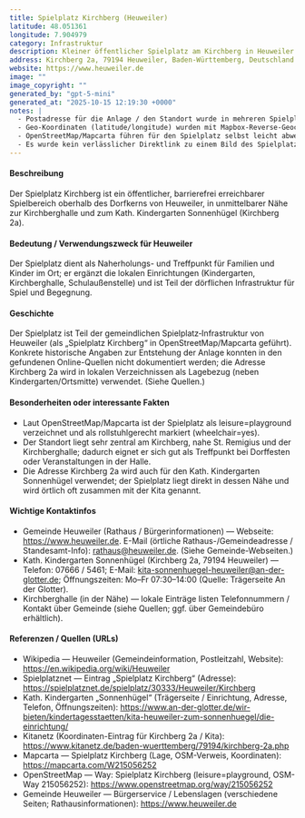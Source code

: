 ```yaml
---
title: Spielplatz Kirchberg (Heuweiler)
latitude: 48.051361
longitude: 7.904979
category: Infrastruktur
description: Kleiner öffentlicher Spielplatz am Kirchberg in Heuweiler (nahe Kindergarten Sonnenhügel und Kirchberghalle) für Kleinkinder und Familien.
address: Kirchberg 2a, 79194 Heuweiler, Baden-Württemberg, Deutschland
website: https://www.heuweiler.de
image: ""
image_copyright: ""
generated_by: "gpt-5-mini"
generated_at: "2025-10-15 12:19:30 +0000"
notes: |
  - Postadresse für die Anlage / den Standort wurde in mehreren Spielplatz-Verzeichnissen und bei der örtlichen Kita als Kirchberg 2a, 79194 Heuweiler angegeben (siehe Quellen).
  - Geo-Koordinaten (latitude/longitude) wurden mit Mapbox-Reverse-Geocoding für die Postadresse Kirchberg 2a ermittelt (Ergebnis: 48.051361, 7.904979).
  - OpenStreetMap/Mapcarta führen für den Spielplatz selbst leicht abweichende Koordinaten (ca. 48.05085, 7.90523); das Frontmatter gibt die Koordinaten der Postadresse (Kirchberg 2a) an, wie angefragt.
  - Es wurde kein verlässlicher Direktlink zu einem Bild des Spielplatzes mit mindestens 300×300 px gefunden; das image-Feld wurde deshalb leer gelassen.
---
```


#### Beschreibung
Der Spielplatz Kirchberg ist ein öffentlicher, barrierefrei erreichbarer Spielbereich oberhalb des Dorfkerns von Heuweiler, in unmittelbarer Nähe zur Kirchberghalle und zum Kath. Kindergarten Sonnenhügel (Kirchberg 2a).

#### Bedeutung / Verwendungszweck für Heuweiler
Der Spielplatz dient als Naherholungs- und Treffpunkt für Familien und Kinder im Ort; er ergänzt die lokalen Einrichtungen (Kindergarten, Kirchberghalle, Schulaußenstelle) und ist Teil der dörflichen Infrastruktur für Spiel und Begegnung.

#### Geschichte
Der Spielplatz ist Teil der gemeindlichen Spielplatz‑Infrastruktur von Heuweiler (als „Spielplatz Kirchberg“ in OpenStreetMap/Mapcarta geführt). Konkrete historische Angaben zur Entstehung der Anlage konnten in den gefundenen Online-Quellen nicht dokumentiert werden; die Adresse Kirchberg 2a wird in lokalen Verzeichnissen als Lagebezug (neben Kindergarten/Ortsmitte) verwendet. (Siehe Quellen.)

#### Besonderheiten oder interessante Fakten
- Laut OpenStreetMap/Mapcarta ist der Spielplatz als leisure=playground verzeichnet und als rollstuhlgerecht markiert (wheelchair=yes).  
- Der Standort liegt sehr zentral am Kirchberg, nahe St. Remigius und der Kirchberghalle; dadurch eignet er sich gut als Treffpunkt bei Dorffesten oder Veranstaltungen in der Halle.  
- Die Adresse Kirchberg 2a wird auch für den Kath. Kindergarten Sonnenhügel verwendet; der Spielplatz liegt direkt in dessen Nähe und wird örtlich oft zusammen mit der Kita genannt.

#### Wichtige Kontaktinfos
- Gemeinde Heuweiler (Rathaus / Bürgerinformationen) — Webseite: https://www.heuweiler.de. E-Mail (örtliche Rathaus-/Gemeindeadresse / Standesamt-Info): rathaus@heuweiler.de. (Siehe Gemeinde-Webseiten.)
- Kath. Kindergarten Sonnenhügel (Kirchberg 2a, 79194 Heuweiler) — Telefon: 07666 / 5461; E-Mail: kita-sonnenhuegel-heuweiler@an-der-glotter.de; Öffnungszeiten: Mo–Fr 07:30–14:00 (Quelle: Trägerseite An der Glotter).  
- Kirchberghalle (in der Nähe) — lokale Einträge listen Telefonnummern / Kontakt über Gemeinde (siehe Quellen; ggf. über Gemeindebüro erhältlich).

#### Referenzen / Quellen (URLs)
- Wikipedia — Heuweiler (Gemeindeinformation, Postleitzahl, Website): https://en.wikipedia.org/wiki/Heuweiler  
- Spielplatznet — Eintrag „Spielplatz Kirchberg“ (Adresse): https://spielplatznet.de/spielplatz/30333/Heuweiler/Kirchberg  
- Kath. Kindergarten „Sonnenhügel“ (Trägerseite / Einrichtung, Adresse, Telefon, Öffnungszeiten): https://www.an-der-glotter.de/wir-bieten/kindertagesstaetten/kita-heuweiler-zum-sonnenhuegel/die-einrichtung/  
- Kitanetz (Koordinaten-Eintrag für Kirchberg 2a / Kita): https://www.kitanetz.de/baden-wuerttemberg/79194/kirchberg-2a.php  
- Mapcarta — Spielplatz Kirchberg (Lage, OSM-Verweis, Koordinaten): https://mapcarta.com/W215056252  
- OpenStreetMap — Way: Spielplatz Kirchberg (leisure=playground, OSM-Way 215056252): https://www.openstreetmap.org/way/215056252  
- Gemeinde Heuweiler — Bürgerservice / Lebenslagen (verschiedene Seiten; Rathausinformationen): https://www.heuweiler.de